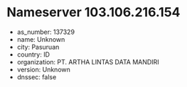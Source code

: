 # Nameserver 103.106.216.154

* as_number: 137329
* name: Unknown
* city: Pasuruan
* country: ID
* organization: PT. ARTHA LINTAS DATA MANDIRI
* version: Unknown
* dnssec: false
